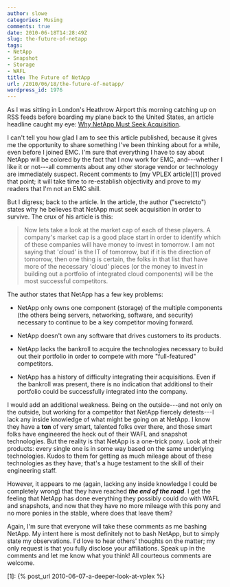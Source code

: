 ```yaml
---
author: slowe
categories: Musing
comments: true
date: 2010-06-18T14:28:49Z
slug: the-future-of-netapp
tags:
- NetApp
- Snapshot
- Storage
- WAFL
title: The Future of NetApp
url: /2010/06/18/the-future-of-netapp/
wordpress_id: 1976
---
```


As I was sitting in London's Heathrow Airport this morning catching up on RSS feeds before boarding my plane back to the United States, an article headline caught my eye: [Why NetApp Must Seek Acquisition](http://siliconangle.com/blog/2010/06/17/why-netapp-must-seek-acquisition/).

I can't tell you how glad I am to see this article published, because it gives me the opportunity to share something I've been thinking about for a while, even before I joined EMC. I'm sure that everything I have to say about NetApp will be colored by the fact that I now work for EMC, and---whether I like it or not---all comments about any other storage vendor or technology are immediately suspect. Recent comments to [my VPLEX article][1] proved that point; it will take time to re-establish objectivity and prove to my readers that I'm not an EMC shill.

But I digress; back to the article. In the article, the author ("secretcto") states why he believes that NetApp must seek acquisition in order to survive. The crux of his article is this:

>Now lets take a look at the market cap of each of these players.  A company's market cap is a good place start in order to identify which of these companies will have money to invest in tomorrow.  I am not saying that 'cloud' is the IT of tomorrow, but if it is the direction of tomorrow, then one thing is certain, the folks in that list that have more of the necessary 'cloud' pieces (or the money to invest in building out a portfolio of integrated cloud components) will be the most successful competitors.

The author states that NetApp has a few key problems:

* NetApp only owns one component (storage) of the multiple components (the others being servers, networking, software, and security) necessary to continue to be a key competitor moving forward.

* NetApp doesn't own any software that drives customers to its products.

* NetApp lacks the bankroll to acquire the technologies necessary to build out their portfolio in order to compete with more "full-featured" competitors.

* NetApp has a history of difficulty integrating their acquisitions. Even if the bankroll was present, there is no indication that additionsl to their portfolio could be successfully integrated into the company.

I would add an additional weakness. Being on the outside---and not only on the outside, but working for a competitor that NetApp fiercely detests---I lack any inside knowledge of what might be going on at NetApp. I know they have a **ton** of very smart, talented folks over there, and those smart folks have engineered the heck out of their WAFL and snapshot technologies. But the reality is that NetApp is a one-trick pony. Look at their products: every single one is in some way based on the same underlying technologies. Kudos to them for getting as much mileage about of these technologies as they have; that's a huge testament to the skill of their engineering staff.

However, it appears to me (again, lacking any inside knowledge I could be completely wrong) that they have reached **_the end of the road_**. I get the feeling that NetApp has done everything they possibly could do with WAFL and snapshots, and now that they have no more mileage with this pony and no more ponies in the stable, where does that leave them?

Again, I'm sure that everyone will take these comments as me bashing NetApp. My intent here is most definitely not to bash NetApp, but to simply state my observations. I'd love to hear others' thoughts on the matter; my only request is that you fully disclose your affiliations. Speak up in the comments and let me know what you think! All courteous comments are welcome.

[1]: {% post_url 2010-06-07-a-deeper-look-at-vplex %}
